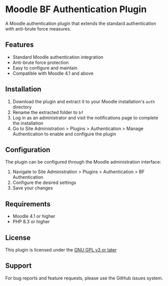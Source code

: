 # Moodle BF Authentication Plugin

A Moodle authentication plugin that extends the standard authentication with anti-brute force measures.

## Features

- Standard Moodle authentication integration
- Anti-brute force protection
- Easy to configure and maintain
- Compatible with Moodle 4.1 and above

## Installation

1. Download the plugin and extract it to your Moodle installation's `auth` directory
2. Rename the extracted folder to `bf`
3. Log in as an administrator and visit the notifications page to complete the installation
4. Go to Site Administration > Plugins > Authentication > Manage Authentication to enable and configure the plugin

## Configuration

The plugin can be configured through the Moodle administration interface:

1. Navigate to Site Administration > Plugins > Authentication > BF Authentication
2. Configure the desired settings
3. Save your changes

## Requirements

- Moodle 4.1 or higher
- PHP 8.3 or higher

## License

This plugin is licensed under the [GNU GPL v3 or later](http://www.gnu.org/copyleft/gpl.html)

## Support

For bug reports and feature requests, please use the GitHub issues system.
